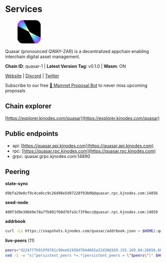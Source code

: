 # Services

<figure><img src="https://raw.githubusercontent.com/kj89/cosmos-images/main/logos/quasar.png" alt=""><figcaption></figcaption></figure>

Quasar (pronounced QWAY-ZAR) is a decentralized  appchain enabling interchain digital asset management.

**Chain ID**: quasar-1 | **Latest Version Tag**: v0.1.0 | **Wasm**: ON

[Website](https://www.quasar.fi) | [Discord](https://discord.gg/quasarfi) | [Twitter](https://twitter.com/QuasarFi)



Subscribe to our free [🤖 Mainnet Proposal Bot](https://t.me/kjnodes_proposal_bot) to never miss upcoming proposals


## Chain explorer
[https://explorer.kjnodes.com/quasar](https://explorer.kjnodes.com/quasar)

## Public endpoints

* api: [https://quasar.api.kjnodes.com](https://quasar.api.kjnodes.com)
* rpc: [https://quasar.rpc.kjnodes.com](https://quasar.rpc.kjnodes.com)
* grpc: quasar.grpc.kjnodes.com:14890

## Peering

**state-sync**

```text
d9bfa29e0cf9c4ce0cc9c26d98e5d97228f93b0b@quasar.rpc.kjnodes.com:14856
```

**seed-node**

```text
400f3d9e30b69e78a7fb891f60d76fa3c73f0ecc@quasar.rpc.kjnodes.com:14859
```

**addrbook**
```bash
curl -Ls https://snapshots.kjnodes.com/quasar/addrbook.json > $HOME/.quasarnode/config/addrbook.json
```

**live-peers** (11)
```bash
peers="d2247f7b919f0781c90ee61958d7044665a22d38@169.155.169.84:26656,66e0a7d2c2fc75a91627085d0ac5681a35dfd408@37.252.184.234:26656,d7ea38275af96271fd66194dad3951ef38b8ba7c@193.70.33.64:18256,1369d544be2680e031b57f30a8d18cbe8b17a8ef@54.38.73.121:26656,f2e7f8af9e5f72bcde83a8bc0ca05aded6d51a5e@103.180.28.199:26656,5a111b281852be31838ecf1202e59981e618355e@89.116.31.95:18256,367d65ece0aafd9b46e15b9dd58fe319d7d29550@143.198.172.109:26656,c124ce0b508e8b9ed1c5b6957f362225659b5343@134.65.193.11:26656,97e4468ac589eac505a800411c635b14511a61bb@134.65.195.240:26656,471518432477e31ea348af246c0b54095d41352c@134.65.195.144:26656,d9bfa29e0cf9c4ce0cc9c26d98e5d97228f93b0b@65.109.88.38:14856"
sed -i -e "s|^persistent_peers *=.*|persistent_peers = \"$peers\"|" $HOME/.quasarnode/config/config.toml
```
